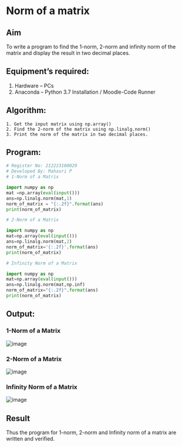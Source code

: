 # Norm of a matrix
## Aim
To write a program to find the 1-norm, 2-norm and infinity norm of the matrix and display the result in two decimal places.
## Equipment’s required:
1.	Hardware – PCs
2.	Anaconda – Python 3.7 Installation / Moodle-Code Runner
## Algorithm:
	1. Get the input matrix using np.array()   
    2. Find the 2-norm of the matrix using np.linalg.norm()
	3. Print the norm of the matrix in two decimal places.
## Program:
```Python
# Register No: 212223100029
# Developed By: Mahasri P
# 1-Norm of a Matrix

import numpy as np
mat =np.array(eval(input()))
ans=np.linalg.norm(mat,1)
norm_of_matrix = "{:.2f}".format(ans)
print(norm_of_matrix)

# 2-Norm of a Matrix

import numpy as np
mat=np.array(eval(input()))
ans=np.linalg.norm(mat,2)
norm_of_matrix='{:.2f}'.format(ans)
print(norm_of_matrix)

# Infinity Norm of a Matrix

import numpy as np
mat=np.array(eval(input()))
ans=np.linalg.norm(mat,np.inf)
norm_of_matrix="{:.2f}".format(ans)
print(norm_of_matrix)
```
## Output:

### 1-Norm of a Matrix
![image](https://github.com/mahasri06/Norm-of-a-matrix/assets/139841897/b2283439-f28e-4718-93dc-64b49385f0e0)

### 2-Norm of a Matrix
![image](https://github.com/mahasri06/Norm-of-a-matrix/assets/139841897/37fc36d3-c79b-4a63-b48c-5fa94c2daeab)

### Infinity Norm of a Matrix
![image](https://github.com/mahasri06/Norm-of-a-matrix/assets/139841897/d593fe12-baa6-4d52-95d5-9ed6008a882e)


## Result
Thus the program for 1-norm, 2-norm and Infinity norm of a matrix are written and verified.
